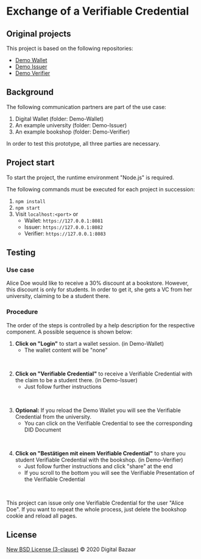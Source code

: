 # Exchange of a Verifiable Credential

## Original projects

This project is based on the following repositories: 

- [Demo Wallet](https://github.com/digitalbazaar/chapi-demo-wallet)
- [Demo Issuer](https://github.com/digitalbazaar/chapi-demo-issuer)
- [Demo Verifier](https://github.com/digitalbazaar/chapi-demo-verifier)

## Background

The following communication partners are part of the use case:

1. Digital Wallet (folder: Demo-Wallet)
2. An example university (folder: Demo-Issuer)
3. An example bookshop (folder: Demo-Verifier)

In order to test this prototype, all three parties are necessary. 


## Project start

To start the project, the runtime environment "Node.js" is required.

The following commands must be executed for each project in succession:

1. `npm install` 
2. `npm start`
3. Visit `localhost:<port>` or
	- Wallet: `https://127.0.0.1:8081`
	- Issuer: `https://127.0.0.1:8082`
	- Verifier: `https://127.0.0.1:8083`


## Testing

### Use case
Alice Doe would like to receive a 30% discount at a bookstore. However, this discount is only for students. In order to get it, she gets a VC from her university, claiming to be a student there.



### Procedure

The order of the steps is controlled by a help description for the respective component. A possible sequence is shown below:


1. **Click on "Login"** to start a wallet session. (in Demo-Wallet)
     * The wallet content will be "none"
<br>

2. **Click on "Verifiable Credential"** to receive a Verifiable Credential with the claim to be a student there. (in Demo-Issuer)
     * Just follow further instructions 
<br>

3. **Optional:** If you reload the Demo Wallet you will see the Verifiable Credential from the university. 
     * You can click on the Verifiable Credential to see the corresponding DID Document
<br>

4. **Click on "Bestätigen mit einem Verifiable Credential"** to share you student Verifiable Credential with the bookshop. (in Demo-Verifier)
     * Just follow further instructions and click "share" at the end
     * If you scroll to the bottom you will see the Verifiable Presentation of the Verifiable Credential 
<br>

This project can issue only one Verifiable Credential for the user "Alice Doe". If you want to repeat the whole process, just delete the bookshop cookie and reload all pages. 


## License

[New BSD License (3-clause)](LICENSE) © 2020 Digital Bazaar
